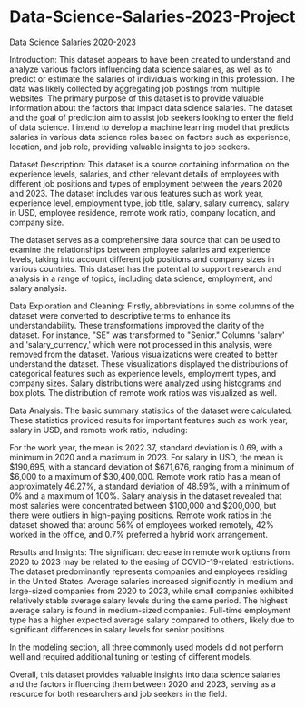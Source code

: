 # Data-Science-Salaries-2023-Project

Data Science Salaries 2020-2023

Introduction:
This dataset appears to have been created to understand and analyze various factors influencing data science salaries, as well as to predict or estimate the salaries of individuals working in this profession. The data was likely collected by aggregating job postings from multiple websites. The primary purpose of this dataset is to provide valuable information about the factors that impact data science salaries. The dataset and the goal of prediction aim to assist job seekers looking to enter the field of data science. I intend to develop a machine learning model that predicts salaries in various data science roles based on factors such as experience, location, and job role, providing valuable insights to job seekers.

Dataset Description:
This dataset is a source containing information on the experience levels, salaries, and other relevant details of employees with different job positions and types of employment between the years 2020 and 2023. The dataset includes various features such as work year, experience level, employment type, job title, salary, salary currency, salary in USD, employee residence, remote work ratio, company location, and company size.

The dataset serves as a comprehensive data source that can be used to examine the relationships between employee salaries and experience levels, taking into account different job positions and company sizes in various countries. This dataset has the potential to support research and analysis in a range of topics, including data science, employment, and salary analysis.

Data Exploration and Cleaning:
Firstly, abbreviations in some columns of the dataset were converted to descriptive terms to enhance its understandability. These transformations improved the clarity of the dataset. For instance, "SE" was transformed to "Senior." Columns 'salary' and 'salary_currency,' which were not processed in this analysis, were removed from the dataset. Various visualizations were created to better understand the dataset. These visualizations displayed the distributions of categorical features such as experience levels, employment types, and company sizes. Salary distributions were analyzed using histograms and box plots. The distribution of remote work ratios was visualized as well.

Data Analysis:
The basic summary statistics of the dataset were calculated. These statistics provided results for important features such as work year, salary in USD, and remote work ratio, including:

For the work year, the mean is 2022.37, standard deviation is 0.69, with a minimum in 2020 and a maximum in 2023.
For salary in USD, the mean is $190,695, with a standard deviation of $671,676, ranging from a minimum of $6,000 to a maximum of $30,400,000.
Remote work ratio has a mean of approximately 46.27%, a standard deviation of 48.59%, with a minimum of 0% and a maximum of 100%.
Salary analysis in the dataset revealed that most salaries were concentrated between $100,000 and $200,000, but there were outliers in high-paying positions. Remote work ratios in the dataset showed that around 56% of employees worked remotely, 42% worked in the office, and 0.7% preferred a hybrid work arrangement.

Results and Insights:
The significant decrease in remote work options from 2020 to 2023 may be related to the easing of COVID-19-related restrictions. The dataset predominantly represents companies and employees residing in the United States. Average salaries increased significantly in medium and large-sized companies from 2020 to 2023, while small companies exhibited relatively stable average salary levels during the same period. The highest average salary is found in medium-sized companies. Full-time employment type has a higher expected average salary compared to others, likely due to significant differences in salary levels for senior positions.

In the modeling section, all three commonly used models did not perform well and required additional tuning or testing of different models.

Overall, this dataset provides valuable insights into data science salaries and the factors influencing them between 2020 and 2023, serving as a resource for both researchers and job seekers in the field.
